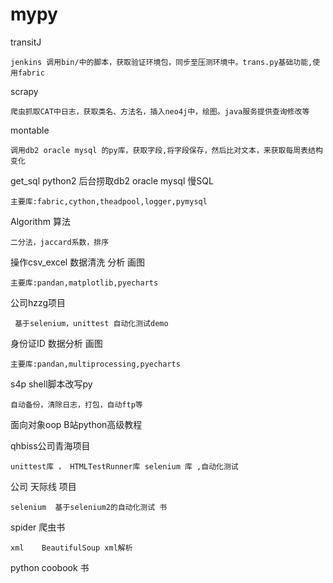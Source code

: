 # mypy   
transitJ

    jenkins 调用bin/中的脚本，获取验证环境包，同步至压测环境中。trans.py基础功能,使用fabric

scrapy

    爬虫抓取CAT中日志，获取类名、方法名，插入neo4j中，绘图。java服务提供查询修改等
    
montable

    调用db2 oracle mysql 的py库，获取字段,将字段保存，然后比对文本，来获取每周表结构变化

get_sql python2 后台捞取db2 oracle mysql 慢SQL   

    主要库:fabric,cython,theadpool,logger,pymysql

Algorithm 算法   

    二分法，jaccard系数，排序
   
操作csv_excel 数据清洗 分析 画图   

    主要库:pandan,matplotlib,pyecharts

公司hzzg项目   

     基于selenium，unittest 自动化测试demo

身份证ID    数据分析 画图   

    主要库:pandan,multiprocessing,pyecharts

s4p  shell脚本改写py   

    自动备份，清除日志，打包，自动ftp等

面向对象oop B站python高级教程

qhbiss公司青海项目   

    unittest库 ， HTMLTestRunner库 selenium 库 ,自动化测试

公司 天际线 项目

    selenium  基于selenium2的自动化测试 书

spider  爬虫书

    xml    BeautifulSoup xml解析

python coobook 书


